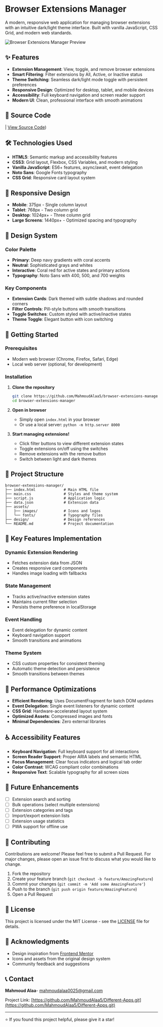 # Browser Extensions Manager

A modern, responsive web application for managing browser extensions with an intuitive dark/light theme interface. Built with vanilla JavaScript, CSS Grid, and modern web standards.

![Browser Extensions Manager Preview](./preview.jpg)

## ✨ Features

- **Extension Management**: View, toggle, and remove browser extensions
- **Smart Filtering**: Filter extensions by All, Active, or Inactive status
- **Theme Switching**: Seamless dark/light mode toggle with persistent preferences
- **Responsive Design**: Optimized for desktop, tablet, and mobile devices
- **Accessibility**: Full keyboard navigation and screen reader support
- **Modern UI**: Clean, professional interface with smooth animations

## 🚀 Source Code

| [View Source Code](https://github.com/MahmoudAlaa5/Different-Apps.git))

## 🛠️ Technologies Used

- **HTML5**: Semantic markup and accessibility features
- **CSS3**: Grid layout, Flexbox, CSS Variables, and modern styling
- **Vanilla JavaScript**: ES6+ features, async/await, event delegation
- **Noto Sans**: Google Fonts typography
- **CSS Grid**: Responsive card layout system

## 📱 Responsive Design

- **Mobile**: 375px - Single column layout
- **Tablet**: 768px - Two column grid
- **Desktop**: 1024px+ - Three column grid
- **Large Screens**: 1440px+ - Optimized spacing and typography

## 🎨 Design System

### Color Palette

- **Primary**: Deep navy gradients with coral accents
- **Neutral**: Sophisticated grays and whites
- **Interactive**: Coral red for active states and primary actions
- **Typography**: Noto Sans with 400, 500, and 700 weights

### Key Components

- **Extension Cards**: Dark themed with subtle shadows and rounded corners
- **Filter Controls**: Pill-style buttons with smooth transitions
- **Toggle Switches**: Custom styled with active/inactive states
- **Theme Toggle**: Elegant button with icon switching

## 🚀 Getting Started

### Prerequisites

- Modern web browser (Chrome, Firefox, Safari, Edge)
- Local web server (optional, for development)

### Installation

1. **Clone the repository**

   ```bash
   git clone https://github.com/MahmoudAlaa5/browser-extensions-manager.git
   cd browser-extensions-manager
   ```

2. **Open in browser**

   - Simply open `index.html` in your browser
   - Or use a local server: `python -m http.server 8000`

3. **Start managing extensions!**
   - Click filter buttons to view different extension states
   - Toggle extensions on/off using the switches
   - Remove extensions with the remove button
   - Switch between light and dark themes

## 📁 Project Structure

```
browser-extensions-manager/
├── index.html             # Main HTML file
├── main.css               # Styles and theme system
├── script.js              # Application logic
├── data.json              # Extension data
├── assets/
│   ├── images/            # Icons and logos
│   └── fonts/             # Typography files
├── design/                # Design references
└── README.md              # Project documentation
```

## 🔧 Key Features Implementation

### Dynamic Extension Rendering

- Fetches extension data from JSON
- Creates responsive card components
- Handles image loading with fallbacks

### State Management

- Tracks active/inactive extension states
- Maintains current filter selection
- Persists theme preference in localStorage

### Event Handling

- Event delegation for dynamic content
- Keyboard navigation support
- Smooth transitions and animations

### Theme System

- CSS custom properties for consistent theming
- Automatic theme detection and persistence
- Smooth transitions between themes

## 🎯 Performance Optimizations

- **Efficient Rendering**: Uses DocumentFragment for batch DOM updates
- **Event Delegation**: Single event listeners for dynamic content
- **CSS Grid**: Hardware-accelerated layout system
- **Optimized Assets**: Compressed images and fonts
- **Minimal Dependencies**: Zero external libraries

## ♿ Accessibility Features

- **Keyboard Navigation**: Full keyboard support for all interactions
- **Screen Reader Support**: Proper ARIA labels and semantic HTML
- **Focus Management**: Clear focus indicators and logical tab order
- **Color Contrast**: WCAG compliant color combinations
- **Responsive Text**: Scalable typography for all screen sizes

## 🔮 Future Enhancements

- [ ] Extension search and sorting
- [ ] Bulk operations (select multiple extensions)
- [ ] Extension categories and tags
- [ ] Import/export extension lists
- [ ] Extension usage statistics
- [ ] PWA support for offline use

## 🤝 Contributing

Contributions are welcome! Please feel free to submit a Pull Request. For major changes, please open an issue first to discuss what you would like to change.

1. Fork the repository
2. Create your feature branch (`git checkout -b feature/AmazingFeature`)
3. Commit your changes (`git commit -m 'Add some AmazingFeature'`)
4. Push to the branch (`git push origin feature/AmazingFeature`)
5. Open a Pull Request

## 📄 License

This project is licensed under the MIT License - see the [LICENSE](LICENSE) file for details.

## 🙏 Acknowledgments

- Design inspiration from [Frontend Mentor](https://www.frontendmentor.io)
- Icons and assets from the original design system
- Community feedback and suggestions

## 📞 Contact

**Mahmoud Alaa**- mahmoudalaa0025@gmail.com

Project Link: [https://github.com/MahmoudAlaa5/Different-Apps.git](https://github.com/MahmoudAlaa5/Different-Apps.git)

---

⭐ If you found this project helpful, please give it a star!
